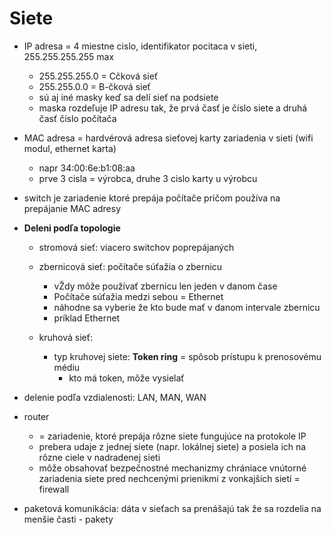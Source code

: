 
# Siete
- IP adresa = 4 miestne cislo, identifikator pocitaca v sieti, 255.255.255.255 max
    - 255.255.255.0 = Cčková sieť
    - 255.255.0.0 = B-čková sieť
    - sú aj iné masky keď sa delí sieť na podsiete
    - maska rozdeľuje IP adresu tak, že prvá časť je číslo siete a druhá časť číslo počítača

- MAC adresa = hardvérová adresa sieťovej karty zariadenia v sieti (wifi modul, ethernet karta)
    - napr 34:00:6e:b1:08:aa
    - prve 3 cisla = výrobca, druhe 3 cislo karty u výrobcu
- switch je zariadenie ktoré prepája počítače pričom používa na prepájanie MAC adresy

- **Deleni podľa topologie**

    - stromová sieť: viacero switchov poprepájaných
    - zbernicová sieť: počítače súťažia o zbernicu
        - vŽdy môže používať zbernicu len jeden v danom čase
        - Počítače súťažia medzi sebou = Ethernet
        - náhodne sa vyberie že kto bude mať v danom intervale zbernicu
        - príklad Ethernet
        
    - kruhová sieť: 
        - typ kruhovej siete: **Token ring** = spôsob prístupu k prenosovému médiu
            - kto má token, môže vysielať

- delenie podľa vzdialenosti: LAN, MAN, WAN
- router
    - = zariadenie, ktoré prepája rôzne siete fungujúce na protokole IP
    - prebera udaje z jednej siete (napr. lokálnej siete) a posiela ich na rôzne ciele v nadradenej sieti
    - môže obsahovať bezpečnostné mechanizmy chrániace vnútorné zariadenia siete pred nechcenými prienikmi z vonkajších sietí = firewall
- paketová komunikácia: dáta v sieťach sa prenášajú tak že sa rozdelia na menšie časti - pakety